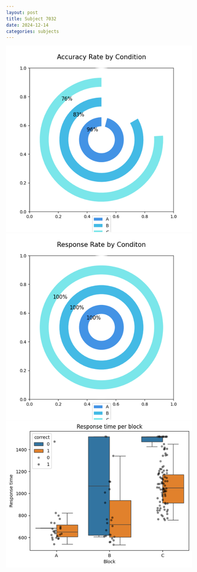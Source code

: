 ```yaml
---
layout: post
title: Subject 7032
date: 2024-12-14
categories: subjects
---
```


![](data/7032/run-3/7032_accuracy_rate.png)
![](data/7032/run-3/7032_response_rate.png)
![](data/7032/run-3/7032_rt.png)
